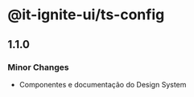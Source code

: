 # @it-ignite-ui/ts-config

## 1.1.0

### Minor Changes

- Componentes e documentação do Design System
